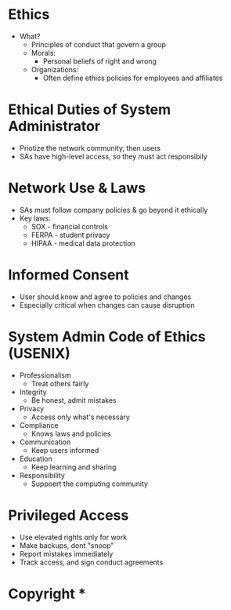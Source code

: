 # Ethics
- What?
	- Principles of conduct that govern a group
	- Morals:
		- Personal beliefs of right and wrong
	- Organizations:
		- Often define ethics policies for employees and affiliates

# Ethical Duties of System Administrator
- Priotize the network community, then users
- SAs have high-level access, so they must act responsibily

# Network Use & Laws
- SAs must follow company policies & go beyond it ethically
- Key laws:
	- SOX - financial controls
	- FERPA - student privacy
	- HIPAA - medical data protection

# Informed Consent
- User should know and agree to policies and changes
- Especially critical when changes can cause disruption

# System Admin Code of Ethics (USENIX)
- Professionalism
	- Treat others fairly
- Integrity
	- Be honest, admit mistakes
- Privacy
	- Access only what's necessary
- Compliance
	- Knows laws and policies
- Communication
	- Keep users informed
- Education
	- Keep learning and sharing
- Responsibility
	- Suppoert the computing community

# Privileged Access
- Use elevated rights only for work
- Make backups, dont "snoop"
- Report mistakes immediately
- Track access, and sign conduct agreements

# Copyright *